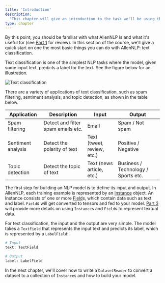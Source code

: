 ```yaml
---
title: 'Introduction'
description:
  "This chapter will give an introduction to the task we'll be using throughout Part 2 (text classification) and how to use AllenNLP to solve it"
type: chapter
---
```


<textblock>

By this point, you should be familiar with what AllenNLP is and what it's useful for (see [Part 1](/overview) for review). In this section of the course, we'll give a quick start on one the most basic things you can do with AllenNLP: text classification.

</textblock>

<exercise id="1" title="What is text classification">

Text classification is one of the simplest NLP tasks where the model, given some input text, predicts a label for the text. See the figure below for an illustration.

<img src="/part1/introduction/text-classification.svg" alt="Text classification" />

There are a variety of applications of text classification, such as spam filtering, sentiment analysis, and topic detection, as shown in the table below.

| Application        | Description                        | Input                      | Output                              |
|--------------------|------------------------------------|----------------------------|-------------------------------------|
| Spam filtering     | Detect and filter spam emails etc. | Email                      | Spam / Not spam                     |
| Sentiment analysis | Detect the polarity of text        | Text (tweet, review, etc.) | Positive / Negative                 |
| Topic detection    | Detect the topic of text           | Text (news article, etc.)  | Business / Technology / Sports etc. |

</exercise>

<exercise id="2" title="Defining input and output">

The first step for building an NLP model is to define its input and output. In AllenNLP, each training example is represented by an [Instance](/reading-textual-data) object. An Instance consists of one or more [Field](/reading-textual-data)s, which contain data such as text and label. `Field`s will get converted to tensors and fed to your model. [Part 3](/reading-textual-data) will provide more details on using `Instance`s and `Field`s to represent textual data.

For text classification, the input and the output are very simple. The model takes a `TextField` that represents the input text and predicts its label, which is represented by a `LabelField`:

```python
# Input
text: TextField

# Output
label: LabelField
```

In the next chapter, we'll cover how to write a `DatasetReader` to convert a dataset to a collection of `Instance`s and how to build your model.

</exercise>
